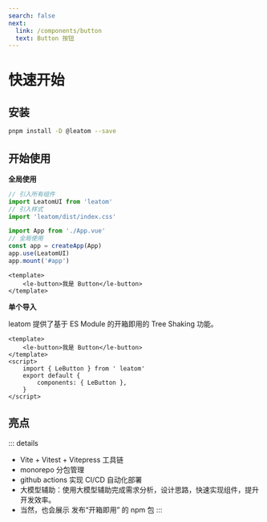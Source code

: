 ```yaml
---
search: false
next:
  link: /components/button
  text: Button 按钮
---
```


# 快速开始

## 安装

```bash
pnpm install -D @leatom --save
```

## 开始使用

**全局使用**

```js
// 引入所有组件
import LeatomUI from 'leatom'
// 引入样式
import 'leatom/dist/index.css'

import App from './App.vue'
// 全局使用
const app = createApp(App)
app.use(LeatomUI)
app.mount('#app')
```

```vue
<template>
	<le-button>我是 Button</le-button>
</template>
```

**单个导入**

leatom 提供了基于 ES Module 的开箱即用的 Tree Shaking 功能。

```vue
<template>
	<le-button>我是 Button</le-button>
</template>
<script>
	import { LeButton } from ' leatom'
	export default {
		components: { LeButton },
	}
</script>
```

## 亮点

::: details

- Vite + Vitest + Vitepress 工具链
- monorepo 分包管理
- github actions 实现 CI/CD 自动化部署
- 大模型辅助：使用大模型辅助完成需求分析，设计思路，快速实现组件，提升开发效率。
- 当然，也会展示 发布“开箱即用” 的 npm 包
  :::

